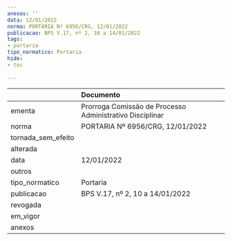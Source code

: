 ```yaml
---
anexos: ''
data: 12/01/2022
norma: PORTARIA Nº 6956/CRG, 12/01/2022
publicacao: BPS V.17, nº 2, 10 a 14/01/2022
tags:
- portaria
tipo_normatico: Portaria
hide: 
- toc 
 
---
```


|                    | Documento                                                |
|:-------------------|:---------------------------------------------------------|
| ementa             | Prorroga Comissão de Processo Administrativo Disciplinar |
| norma              | PORTARIA Nº 6956/CRG, 12/01/2022                         |
| tornada_sem_efeito |                                                          |
| alterada           |                                                          |
| data               | 12/01/2022                                               |
| outros             |                                                          |
| tipo_normatico     | Portaria                                                 |
| publicacao         | BPS V.17, nº 2, 10 a 14/01/2022                          |
| revogada           |                                                          |
| em_vigor           |                                                          |
| anexos             |                                                          |